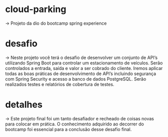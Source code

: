 # cloud-parking
-> Projeto da dio do bootcamp spring experience

# desafio
-> Neste projeto você terá o desafio de desenvolver um conjunto de API’s utilizando Spring Boot para controlar um estacionamento de veículos. Serão controlados a entrada, saída e valor a ser cobrado do cliente. Iremos aplicar todas as boas práticas de desenvolvimento de API’s incluindo segurança com Spring Security e acesso a banco de dados PostgreSQL. Serão realizados testes e relatórios de cobertura de testes.

# detalhes
-> Este projeto final foi um tanto desafiador e recheado de coisas novas para colocar em prática. O conhecimento adquirido ao decorrer do bootcamp foi essencial 
para a conclusão desse desafio final.

